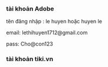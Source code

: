 <h3> tài khoản Adobe </h3>
<p>tên đăng nhập : le huyen hoặc huyen le</p>
<p>email: lethihuyen1712@gmail.com</p>
<p>pass: Cho@con123</p>
<p><pass: phải có 1 kí tự chữ hoa,chữ thường,và số</p>
<h3> tài khoản tiki.vn</h3>
